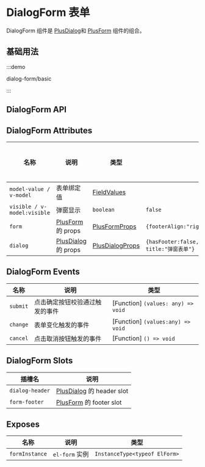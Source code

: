 # DialogForm 表单

DialogForm 组件是 [PlusDialog](/components/dialog.html)和 [PlusForm](/components/form.html) 组件的组合。

## 基础用法

:::demo

dialog-form/basic

:::

## DialogForm API

## DialogForm Attributes

| 名称                        | 说明                                           | 类型                                                       | 默认值                                                         | 是否必须 |
| --------------------------- | ---------------------------------------------- | ---------------------------------------------------------- | -------------------------------------------------------------- | -------- |
| `model-value / v-model`     | 表单绑定值                                     | [FieldValues](/components/type.html#fieldvalues)                   |                                                                | 否       |
| `visible / v-model:visible` | 弹窗显示                                       | `boolean`                                                  | `false`                                                        | 否       |
| `form`                      | [PlusForm](/components/form.html) 的 props     | [PlusFormProps](/components/form.html#form-attributes)     | `{footerAlign:"right"}`                                        | 否       |
| `dialog`                    | [PlusDialog](/components/dialog.html) 的 props | [PlusDialogProps](/components/form.html#dialof-attributes) | `{hasFooter:false,width:"800px",top:"10vh", title:"弹窗表单"}` | 否       |

## DialogForm Events

| 名称     | 说明                           | 类型                               |
| -------- | ------------------------------ | ---------------------------------- |
| `submit` | 点击确定按钮校验通过触发的事件 | [Function] `(values: any) => void` |
| `change` | 表单变化触发的事件             | [Function] `(values:any) => void`  |
| `cancel` | 点击取消按钮触发的事件         | [Function] `() => void`            |

## DialogForm Slots

| 插槽名          | 说明                                                 |
| --------------- | ---------------------------------------------------- |
| `dialog-header` | [PlusDialog](/components/dialog.html) 的 header slot |
| `form-footer`   | [PlusForm](/components/form.html) 的 footer slot     |

## Exposes

| 名称           | 说明           | 类型                          |
| -------------- | -------------- | ----------------------------- |
| `formInstance` | `el-form` 实例 | `InstanceType<typeof ElForm>` |

